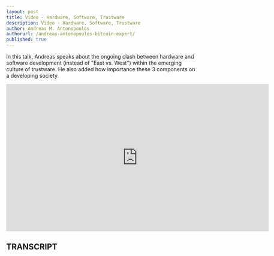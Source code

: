 ```yaml
---
layout: post
title: Video - Hardware, Software, Trustware
description: Video - Hardware, Software, Trustware
author: Andreas M. Antonopoulos
authorurl: /andreas-antonopoulos-bitcoin-expert/
published: true
---
```


<p>In this talk, Andreas speaks about the ongoing clash between hardware and software development (instead of "East vs. West") within the emerging culture of trustware. He also added how importance these 3 components on a developing society.</p>

<center><iframe width="700" height="394" src="https://www.youtube.com/embed/Etyjc1JdmFU?list=PLPQwGV1aLnTthcG265_FYSaV24hFScvC0" frameborder="0" allowfullscreen></iframe></center>

<h2>TRANSCRIPT</h2>
